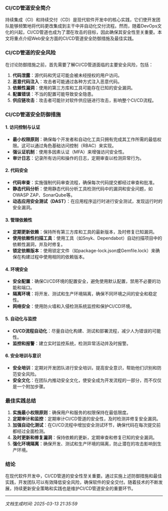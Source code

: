 ### CI/CD管道安全简介

持续集成（CI）和持续交付（CD）是现代软件开发中的核心实践，它们使开发团队能够频繁地将代码更改集成到主干中并自动化交付流程。然而，随着DevOps文化的兴起，CI/CD管道也成为了潜在攻击的目标，因此确保其安全性至关重要。本文将重点介绍Web安全方面的CI/CD管道安全防御措施及最佳实践。

### CI/CD管道的安全风险

在讨论防御措施之前，首先需要了解CI/CD管道面临的主要安全风险，包括：

1. **代码泄露**：源代码和凭证可能会被未经授权的用户访问。
2. **恶意代码注入**：攻击者可能通过各种方式注入恶意代码。
3. **依赖性漏洞**：使用的第三方库和工具可能存在已知的安全漏洞。
4. **配置错误**：不当的配置可能导致安全隐患。
5. **供应链攻击**：攻击者可能针对软件供应链进行攻击，影响整个CI/CD流程。

### CI/CD管道安全防御措施

#### 1. 访问控制与认证

- **最小权限原则**：确保每个开发者和自动化工具只拥有完成其工作所需的最低权限。这可以通过角色基础访问控制（RBAC）来实现。
- **强认证机制**：使用多因素认证（MFA）来增强访问安全性。
- **审计日志**：记录所有访问和操作的日志，定期审查以检测异常行为。

#### 2. 代码安全

- **代码审查**：实施强制代码审查流程，确保每次代码提交都经过审查和批准。
- **静态代码分析**：使用静态代码分析工具检测代码中的漏洞和安全问题，如OWASP ZAP、SonarQube等。
- **动态应用安全测试（DAST）**：在应用程序运行时进行安全测试，发现运行时的安全漏洞。

#### 3. 管理依赖性

- **定期更新依赖**：保持所有第三方库和工具的最新版本，及时修复已知漏洞。
- **使用依赖性扫描工具**：使用工具（如Snyk、Dependabot）自动扫描项目中的依赖性漏洞，并及时修复。
- **锁定依赖版本**：使用锁定文件（如package-lock.json或Gemfile.lock）来确保在构建过程中使用相同的依赖版本。

#### 4. 环境安全

- **安全配置**：确保CI/CD环境的配置安全，避免使用默认配置，禁用不必要的功能和端口。
- **隔离环境**：将开发、测试和生产环境隔离，确保不同环境之间的安全和稳定性。
- **网络安全**：使用防火墙和入侵检测系统监控和保护CI/CD环境。

#### 5. 自动化与监控

- **CI/CD流程自动化**：尽量自动化构建、测试和部署流程，减少人为错误的可能性。
- **监控和报警**：建立实时监控系统，检测异常活动并及时报警。

#### 6. 安全培训与意识

- **安全培训**：定期对开发团队进行安全培训，提高安全意识，帮助他们识别和防范安全风险。
- **安全文化**：在团队内推动安全文化，使安全成为开发流程的一部分，而不仅仅是一个附加步骤。

### 最佳实践总结

1. **实施最小权限原则**：确保用户和服务的权限保持在最低限度。
2. **定期审计和监控**：定期审计CI/CD管道的安全性，及时检测并修复安全漏洞。
3. **加强自动化测试**：在CI/CD流程中增加安全测试环节，确保代码在每次提交前都经过全面检测。
4. **及时更新和修复漏洞**：保持依赖的更新，定期审查和修复已知的安全漏洞。
5. **强化环境隔离**：确保开发、测试和生产环境的隔离，防止潜在的攻击影响到生产环境。

### 结论

在现代软件开发中，CI/CD管道的安全性至关重要。通过实施上述防御措施和最佳实践，开发团队可以有效降低安全风险，确保软件的安全交付。随着技术的不断发展，持续更新安全策略和实践也是维护CI/CD管道安全的重要环节。

---

*文档生成时间: 2025-03-13 21:35:59*











